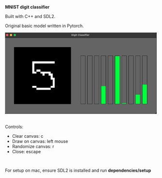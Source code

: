 <b>MNIST digit classifier</b>
<p>Built with C++ and SDL2.</p>
<p>Original basic model written in Pytorch.</p>
<img src="screenshot.png" width=500>
<br>
<br>
<p>Controls:</p>
<ul>
    <li>Clear canvas: c</li>
    <li>Draw on canvas: left mouse</li>
    <li>Randomize canvas: r</li>
    <li>Close: escape</li>
</ul>
<br>
<p>For setup on mac, ensure SDL2 is installed and run <b>dependencies/setup</b></p>